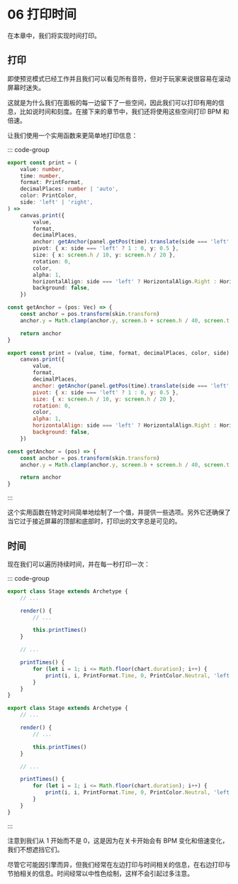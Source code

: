 # 06 打印时间

在本章中，我们将实现时间打印。

## 打印

即使预览模式已经工作并且我们可以看见所有音符，但对于玩家来说很容易在滚动屏幕时迷失。

这就是为什么我们在面板的每一边留下了一些空间，因此我们可以打印有用的信息，比如说时间和刻度。在接下来的章节中，我们还将使用这些空间打印 BPM 和倍速。

让我们使用一个实用函数来更简单地打印信息：

::: code-group

```TypeScript
export const print = (
    value: number,
    time: number,
    format: PrintFormat,
    decimalPlaces: number | 'auto',
    color: PrintColor,
    side: 'left' | 'right',
) =>
    canvas.print({
        value,
        format,
        decimalPlaces,
        anchor: getAnchor(panel.getPos(time).translate(side === 'left' ? -1.5 : 1.5, 0)),
        pivot: { x: side === 'left' ? 1 : 0, y: 0.5 },
        size: { x: screen.h / 10, y: screen.h / 20 },
        rotation: 0,
        color,
        alpha: 1,
        horizontalAlign: side === 'left' ? HorizontalAlign.Right : HorizontalAlign.Left,
        background: false,
    })

const getAnchor = (pos: Vec) => {
    const anchor = pos.transform(skin.transform)
    anchor.y = Math.clamp(anchor.y, screen.b + screen.h / 40, screen.t - screen.h / 40)

    return anchor
}
```

```JavaScript
export const print = (value, time, format, decimalPlaces, color, side) =>
    canvas.print({
        value,
        format,
        decimalPlaces,
        anchor: getAnchor(panel.getPos(time).translate(side === 'left' ? -1.5 : 1.5, 0)),
        pivot: { x: side === 'left' ? 1 : 0, y: 0.5 },
        size: { x: screen.h / 10, y: screen.h / 20 },
        rotation: 0,
        color,
        alpha: 1,
        horizontalAlign: side === 'left' ? HorizontalAlign.Right : HorizontalAlign.Left,
        background: false,
    })

const getAnchor = (pos) => {
    const anchor = pos.transform(skin.transform)
    anchor.y = Math.clamp(anchor.y, screen.b + screen.h / 40, screen.t - screen.h / 40)

    return anchor
}
```

:::

这个实用函数在特定时间简单地绘制了一个值，并提供一些选项。另外它还确保了当它过于接近屏幕的顶部和底部时，打印出的文字总是可见的。

## 时间

现在我们可以遍历持续时间，并在每一秒打印一次：

::: code-group

```TypeScript
export class Stage extends Archetype {
    // ...

    render() {
        // ...

        this.printTimes()
    }

    // ...

    printTimes() {
        for (let i = 1; i <= Math.floor(chart.duration); i++) {
            print(i, i, PrintFormat.Time, 0, PrintColor.Neutral, 'left')
        }
    }
}
```

```JavaScript
export class Stage extends Archetype {
    // ...

    render() {
        // ...

        this.printTimes()
    }

    // ...

    printTimes() {
        for (let i = 1; i <= Math.floor(chart.duration); i++) {
            print(i, i, PrintFormat.Time, 0, PrintColor.Neutral, 'left')
        }
    }
}
```

:::

注意到我们从 1 开始而不是 0，这是因为在关卡开始会有 BPM 变化和倍速变化，我们不想遮挡它们。

尽管它可能因引擎而异，但我们经常在左边打印与时间相关的信息，在右边打印与节拍相关的信息。时间经常以中性色绘制，这样不会引起过多注意。
